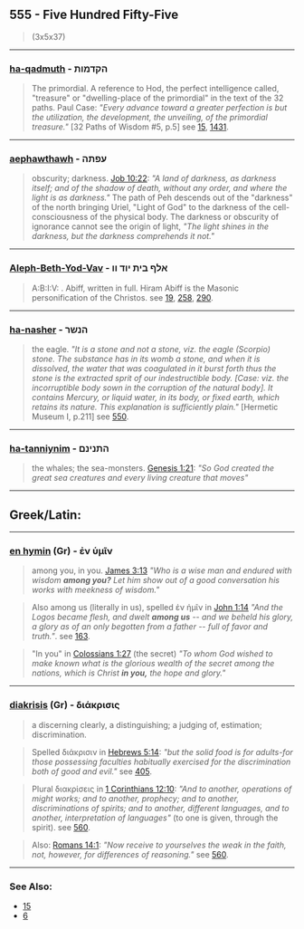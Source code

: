 ## 555 - Five Hundred Fifty-Five
> (3x5x37)

---

### [ha-qadmuth](/keys/HQDMVTh) - הקדמות
> The primordial. A reference to Hod, the perfect intelligence called, "treasure" or "dwelling-place of the primordial" in the text of the 32 paths. Paul Case: *"Every advance toward a greater perfection is but the utilization, the development, the unveiling, of the primordial treasure."* [32 Paths of Wisdom #5, p.5] see [15](15), [1431](1431).

---

### [aephawthawh](/keys/OPThH) - עפתה
> obscurity; darkness. [Job 10:22](http://biblehub.com/job/10-22.htm): *"A land of darkness, as darkness itself; and of the shadow of death, without any order, and where the light is as darkness."* The path of Peh descends out of the "darkness" of the north bringing Uriel, "Light of God" to the darkness of the cell-consciousness of the physical body. The darkness or obscurity of ignorance cannot see the origin of light, *"The light shines in the darkness, but the darkness comprehends it not."*

---

### [Aleph-Beth-Yod-Vav](/keys/ALP.BITh.IVD.VV) - אלף בית יוד וו
> A:B:I:V: . Abiff, written in full. Hiram Abiff is the Masonic personification of the Christos. see [19](19), [258](258), [290](290).

---

### [ha-nasher](/keys/HNShR) - הנשר
> the eagle. *"It is a stone and not a stone, viz. the eagle (Scorpio) stone. The substance has in its womb a stone, and when it is dissolved, the water that was coagulated in it burst forth thus the stone is the extracted sprit of our indestructible body. [Case: viz. the incorruptible body sown in the corruption of the natural body]. It contains Mercury, or liquid water, in its body, or fixed earth, which retains its nature. This explanation is sufficiently plain."* [Hermetic Museum I, p.211] see [550](550).

---

### [ha-tanniynim](/keys/HThNINM) - התנינם
> the whales; the sea-monsters. [Genesis 1:21](http://biblehub.com/genesis/1-21.htm): *"So God created the great sea creatures and every living creature that moves"*

---

## Greek/Latin:

---

### [en hymin](/greek?word=en+umin) (Gr) - ἐν ὑμῖν
> among you, in you. [James 3:13](http://biblehub.com/james/3-13.htm) *"Who is a wise man and endured with wisdom **among you?** Let him show out of a good conversation his works with meekness of wisdom."*

> Also among us (literally in us), spelled ἐν ἡμῖν in [John 1:14](http://biblehub.com/john/1-14.htm) *"And the Logos became flesh, and dwelt **among us** -- and we beheld his glory, a glory as of an only begotten from a father -- full of favor and truth."*. see [163](163).

> "In you" in [Colossians 1:27](http://biblehub.com/colossians/1-27.htm) (the secret) *"To whom God wished to make known what is the glorious wealth of the secret among the nations, which is Christ **in you,** the hope and glory."*

---

### [diakrisis](/greek?word=diakrisis) (Gr) - διάκρισις
> a discerning clearly, a distinguishing; a judging of, estimation; discrimination.

> Spelled διάκρισιν in [Hebrews 5:14](http://biblehub.com/hebrews/5-14.htm): *"but the solid food is for adults-for those possessing faculties habitually exercised for the discrimination both of good and evil."* see [405](405).

> Plural διακρίσεις in [1 Corinthians 12:10](http://biblehub.com/1_corinthians/12-10.htm): *"And to another, operations of might works; and to another, prophecy; and to another, discriminations of spirits; and to another, different languages, and to another, interpretation of languages"* (to one is given, through the spirit). see [560](560).

> Also: [Romans 14:1](http://biblehub.com/romans/14-1.htm): *"Now receive to yourselves the weak in the faith, not, however, for differences of reasoning."* see [560](560).

---

### See Also:

- [15](15)
- [6](6)
